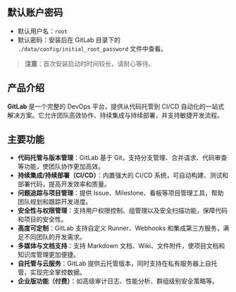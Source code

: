 ## 默认账户密码

- 默认用户名：`root`
- 默认密码：安装后在 GitLab 目录下的 `./data/config/initial_root_password` 文件中查看。

> **注意**：首次安装启动时时间较长，请耐心等待。

## 产品介绍

**GitLab** 是一个完整的 DevOps 平台，提供从代码托管到 CI/CD 自动化的一站式解决方案。它允许团队高效协作、持续集成与持续部署，并支持敏捷开发流程。

## 主要功能

- **代码托管与版本管理**：GitLab 基于 Git，支持分支管理、合并请求、代码审查等功能，使团队协作更加高效。
- **持续集成/持续部署（CI/CD）**：内置强大的 CI/CD 系统，可自动构建、测试和部署代码，提高开发效率和质量。
- **问题追踪与项目管理**：提供 Issue、Milestone、看板等项目管理工具，帮助团队规划和跟踪开发进度。
- **安全性与权限管理**：支持用户权限控制、组管理以及安全扫描功能，保障代码和项目的安全性。
- **高度可定制**：GitLab 支持自定义 Runner、Webhooks 和集成第三方服务，满足不同团队的开发需求。
- **多媒体与文档支持**：支持 Markdown 文档、Wiki、文件附件，使项目文档和知识库管理更加便捷。
- **自托管与云服务**：GitLab 提供云托管版本，同时支持在私有服务器上自托管，实现完全掌控数据。
- **企业版功能（付费）**：如高级审计日志、性能分析、群组级别安全策略等。
